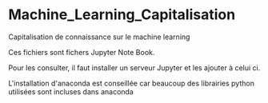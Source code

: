 # Machine_Learning_Capitalisation
Capitalisation de connaissance sur le machine learning

Ces fichiers sont fichers Jupyter Note Book.

Pour les consulter, il faut installer un serveur Jupyter et les ajouter à celui ci.

L'installation d'anaconda est conseillée car beaucoup des librairies python utilisées sont incluses dans anaconda
